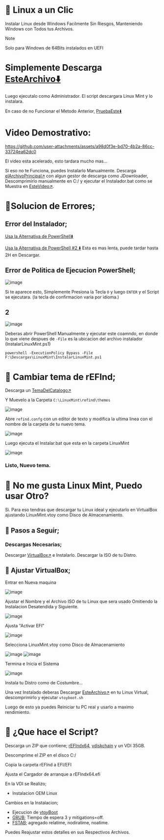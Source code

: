 # 🐧 Linux a un Clic
Instalar Linux desde Windows Facilmente
Sin Riesgos, Manteniendo Windows con Todos tus Archivos.
>[!NOTE]
> Solo para Windows de 64Bits instalados en UEFI

# Simplemente Descarga [EsteArchivo⬇️](https://razaoinfo.dl.sourceforge.net/project/linuxoneclick/InstallLinux.bat?viasf=1) 
Luego ejecutalo como Administrador.
El script descargara Linux Mint y lo instalara.

En caso de no Funcionar el Metodo Anterior, [PruebaEste⬇️](https://razaoinfo.dl.sourceforge.net/project/linuxoneclick/LinuxInstall.ps1?viasf=1) 

# Video Demostrativo: 
https://github.com/user-attachments/assets/a98d0f3e-bd70-4b2a-86cc-33724ea62dc0

El video esta acelerado, esto tardara mucho mas...

Si eso no te Funciona, puedes Instalarlo Manualmente.
Descarga [elArchivoPrincipal↗️](https://sourceforge.net/projects/linuxoneclick/files/LOClicK.zip/download) con algun gestor de descarga como JDownloader, Descomprimirlo manualmente en C:/ y ejecutar el Instalador.bat como se Muestra en [EsteVideo↗️](https://www.youtube.com/watch?v=Y1K3TLja434).


# 💢Solucion de Errores;

## Error del Instalador;
[Usa la Alternativa de PowerShell⬇️](https://razaoinfo.dl.sourceforge.net/project/linuxoneclick/LinuxInstall.ps1?viasf=1)

[Usa la Alternativa de PowerShell #2 ⬇️](https://sitsa.dl.sourceforge.net/project/linuxoneclick/LinuxInstallAlternativa.ps1?viasf=1) Esta es mas lenta, puede tardar hasta 2H en Descargar.

## Error de Politica de Ejecucion PowerShell;
![image](https://github.com/user-attachments/assets/1920e51d-2600-4341-9934-805f7050e9e7)

Si te aparece esto, Simplemente Presiona la Tecla `O` y luego `ENTER` y el Script se ejecutara. (la tecla de confirmacion varia por idioma.)


## 2
![image](https://github.com/user-attachments/assets/60d9ea10-d944-4bed-90f3-bdf435bec5fa)

Deberas abrir PowerShell Manualmente y ejecutar este coamndo, en donde lo que viene despues de  `-File` es la ubicacion del archivo instalador (InstalarLinuxMint.ps1) 
```
powershell -ExecutionPolicy Bypass -File F:\Descargas\LinuxMint\InstalarLinuxMint.ps1
```

# 🌌 Cambiar tema de rEFInd;
 Descarga un [TemaDelCatalogo↗️](https://refind-themes-collection.netlify.app/) 

Y Muevelo a la Carpeta `C:\LinuxMint\refind\themes`

![image](https://github.com/user-attachments/assets/86d591ac-8071-406a-9069-8d2d8d8fc327)

Abre `refind.confg` con un editor de texto y modifica la ultima linea con el nombre de la carpeta de tu nuevo tema.

![image](https://github.com/user-attachments/assets/efd309fc-7ac4-4990-a39c-4b44d460bb22)

Luego ejecuta el Instalar.bat que esta en la carpeta LinuxMint

![image](https://github.com/user-attachments/assets/0d5865f4-faf6-4a66-897d-eaf4c4c4b1e1)

### Listo, Nuevo tema.

# 🥶 No me gusta Linux Mint, Puedo usar Otro?
Si. Para eso tendras que descargar tu Linux ideal y ejecutarlo en VirtualBox ajustando LinuxMint.vtoy como Disco de Almacenamiento.

## 🛂 Pasos a Seguir;
### Descargas Necesarias;
Descargar [VirtualBox↗️](https://www.virtualbox.org/wiki/Downloads) e Instalarlo. Descargar la ISO de tu Distro.

## 💽 Ajustar VirtualBox;
Entrar en Nueva maquina 

![image](https://github.com/user-attachments/assets/8cfe0337-2f92-4e9a-9059-a70f0e3929ba)

Ajustar el Nombre y el Archivo ISO de tu Linux que sera usado Omitiendo la Instalacion Desatendida y Siguiente.

![image](https://github.com/user-attachments/assets/9444832a-22e0-4ca8-b8c7-59123e7edf86)

Ajusta "Activar EFI" 

![image](https://github.com/user-attachments/assets/e01e764c-4e5f-4add-ada7-e54861325a8e)

Selecciona LinuxMint.vtoy como Disco de Almacenamiento

![image](https://github.com/user-attachments/assets/8db49d24-f9df-4a5d-8d49-c3eef4a07502)
![image](https://github.com/user-attachments/assets/f89af4ec-c031-4132-9030-50a084c4b988)

Termina e Inicia el Sistema 

![image](https://github.com/user-attachments/assets/bf4f98b0-5aa1-4895-be64-6057e17febfe)

Instala tu Distro como de Costumbre...


Una vez Instalado deberas Descargar [EsteArchivo↗️](https://github.com/ventoy/vtoyboot/releases) en tu Linux Virtual, descomprimirlo y ejecutar `vtoyboot.sh`

Luego de esto ya puedes Reiniciar tu PC real y usarlo a maximo rendimiento.

# 🤨 ¿Que hace el Script?
Descarga un ZIP que contiene;
[rEFIndx64](https://www.rodsbooks.com/refind/), [vdiskchain](https://github.com/ventoy/vdiskchain) y un VDI 35GB.

Descomprime el ZIP en el disco C:/

Copia la carpeta rEFInd a EFI/EFI

Ajusta el Cargador de arranque a rEFIndx64.efi

En la VDI se Realizo;
* Instalacion OEM Linux
  
Cambios en la Instalacion;
* Ejecucion de [vtoyBoot](https://github.com/ventoy/vtoyboot)
* [GRUB](https://es.wikipedia.org/wiki/GNU_GRUB); Tiempo de espera 3 y mitigations=off.
* [FSTAB](https://es.wikipedia.org/wiki/Fstab); agregado relatime, nodiratime, noatime.

Puedes Reajustar estos detalles en sus Respectivos Archivos.
